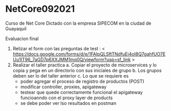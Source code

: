 # NetCore092021
Curso de Net Core Dictado con la empresa SIPECOM en la ciudad de Guayaquil

Evaluacion final

1. Relizar el form con las preguntas de test :  < https://docs.google.com/forms/d/e/1FAIpQLSftTNdfuEj4ol8Q7gahfUO7EUu1IT96_7aGD7p6XXJMM1mq0Q/viewform?usp=sf_link >
2. Realizar el taller practica
  a. Copiar el proyecto de microservices y lo copia y pega en un directorio con sus iniciales de grupo
  b. Los grupos deben ser lo del taller anterior
  c. Lo que se requiere es 
    - poder agregar el proceso de registro de productos (POST)
    - modificar controller, proxies, apigateway
    - testear que quede correctamente funcional el apigateway funcioanndo con el proxy layer de products
    - se debe poder ver lso resultados en postman
    

